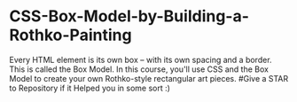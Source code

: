 # CSS-Box-Model-by-Building-a-Rothko-Painting
Every HTML element is its own box – with its own spacing and a border. This is called the Box Model. In this course, you'll use CSS and the Box Model to create your own Rothko-style rectangular art pieces.  #Give a STAR to Repository if it Helped you in some sort :)

